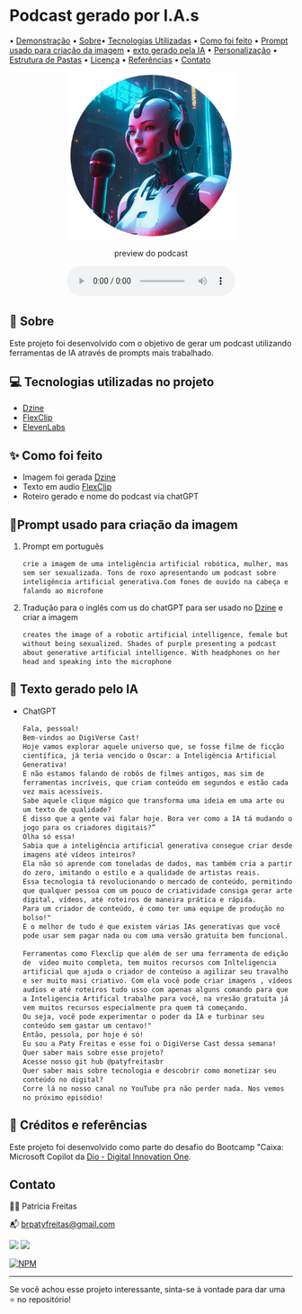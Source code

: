 # Podcast gerado por I.A.s

 • [Demonstração](#demostração) • [Sobre](#sobre)• [Tecnologias Utilizadas](#tecnologias-utilizadas) • [Como foi feito](#como-foi-feito) • [Prompt usado para criação da imagem](#prompt-usado-para-criação-da-iamgem) • [exto gerado pela IA](#texto-gerado-pela-ia) • [Personalização](#personalizacao) • [Estrutura de Pastas](#-estrutura-de-pastas) • [Licença](#licenca) • [Referências](#referências) • [Contato](#contato)

<p align="center">
<img src="./materiais-criados-com-ia/IAquest.png" width="300"/>
</p>

</p>

<p align="center">
    preview do podcast
</p>


<div align="center">
<audio controls>
  <source src="https://on.soundcloud.com/viMJy2LGJLjfjdND9" type="audio/mp3">
  Seu navegador não suporta o elemento de áudio.
</audio></div>


## 🤖 Sobre

Este projeto foi desenvolvido com o objetivo de gerar um podcast utilizando ferramentas de IA através de prompts mais trabalhado.

## 💻 Tecnologias utilizadas no projeto

- [Dzine](ttps://www.dzine.ai/?via=paty) 
- [FlexClip](https://chat.openai.com/) 
- [ElevenLabs](https://beta.elevenlabs.io/)


## ✨ Como foi feito 

- Imagem foi gerada [Dzine](https://www.dzine.ai/?via=paty) 
- Texto em audio [FlexClip](https://shrsl.com/4e1t8)  
- Roteiro gerado e nome do podcast via chatGPT

## 👾Prompt usado para criação da imagem

1. Prompt em português

    ```
    crie a imagem de uma inteligência artificial robótica, mulher, mas sem ser sexualizada. Tons de roxo apresentando um podcast sobre inteligência artificial generativa.Com fones de ouvido na cabeça e falando ao microfone
    ```

2. Tradução para o inglês com us do chatGPT para ser usado no  [Dzine](ttps://www.dzine.ai/?via=paty)  e criar a imagem

    ```
    creates the image of a robotic artificial intelligence, female but without being sexualized. Shades of purple presenting a podcast about generative artificial intelligence. With headphones on her head and speaking into the microphone

    ```

## 🧾 Texto gerado pelo IA 
 * ChatGPT

      ```
      Fala, pessoal! 
      Bem-vindos ao DigiVerse Cast! 
      Hoje vamos explorar aquele universo que, se fosse filme de ficção científica, já teria vencido o Oscar: a Inteligência Artificial Generativa! 
      E não estamos falando de robôs de filmes antigos, mas sim de ferramentas incríveis, que criam conteúdo em segundos e estão cada vez mais acessíveis. 
      Sabe aquele clique mágico que transforma uma ideia em uma arte ou um texto de qualidade? 
      É disso que a gente vai falar hoje. Bora ver como a IA tá mudando o jogo para os criadores digitais?”
      Olha só essa! 
      Sabia que a inteligência artificial generativa consegue criar desde imagens até vídeos inteiros? 
      Ela não só aprende com toneladas de dados, mas também cria a partir do zero, imitando o estilo e a qualidade de artistas reais.
      Essa tecnologia tá revolucionando o mercado de conteúdo, permitindo que qualquer pessoa com um pouco de criatividade consiga gerar arte digital, vídeos, até roteiros de maneira prática e rápida. 
      Para um criador de conteúdo, é como ter uma equipe de produção no bolso!"
      E o melhor de tudo é que existem várias IAs generativas que você pode usar sem pagar nada ou com uma versão gratuita bem funcional. 

      Ferramentas como Flexclip que além de ser uma ferramenta de edição de  video muito completa, tem muitos recursos com Inlteligencia artificial que ajuda o criador de conteúso a agilizar seu travalho e ser muito masi criativo. Com ela você pode criar imagens , vídeos audios e até roteiros tudo usso com apenas alguns comando para que a Inteligencia Artifical trabalhe para você, na vresão gratuita já vem muitos recursos especialmente pra quem tá começando. 
      Ou seja, você pode experimentar o poder da IA e turbinar seu conteúdo sem gastar um centavo!"
      Então, pessola, por hoje é só! 
      Eu sou a Paty Freitas e esse foi o DigiVerse Cast dessa semana! 
      Quer saber mais sobre esse projeto?
      Acesse nosso git hub @patyfreitasbr
      Quer saber mais sobre tecnologia e descobrir como monetizar seu conteúdo no digital? 
      Corre lá no nosso canal no YouTube pra não perder nada. Nos vemos no próximo episódio!
      ````

## 📌 Créditos e referências

Este projeto foi desenvolvido como parte do desafio do Bootcamp "Caixa: Microsoft Copilot da [Dio - Digital Innovation One]( https://www.dio.me/sign-up?ref=2772EA2C589E462BB0C382518E0ACBA2).


## Contato

👩‍💻 Patrícia Freitas

📬 brpatyfreitas@gmail.com

 <a href="https://www.linkedin.com/in/patyfreitasbr"><img src="https://img.shields.io/badge/LinkedIn-0077B5?style=for-the-badge&logo=linkedin&logoColor=white" target="_blank"></a>
  <a href="https://www.instagram.com/patyfreitasbr"><img src="https://img.shields.io/badge/Instagram-E4405F?style=for-the-badge&logo=instagram&logoColor=white" target="_blank"></a>

[![NPM](https://img.shields.io/npm/l/react)](https://github.com/patyfreitasbr/Google-Search-Page-Clone/blob/main/LICENSE)

<hr>

<p>Se você achou esse projeto interessante, sinta-se à vontade para dar uma ⭐ no repositório!<p>

